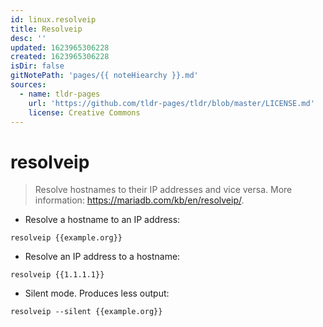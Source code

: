 ```yaml
---
id: linux.resolveip
title: Resolveip
desc: ''
updated: 1623965306228
created: 1623965306228
isDir: false
gitNotePath: 'pages/{{ noteHiearchy }}.md'
sources:
  - name: tldr-pages
    url: 'https://github.com/tldr-pages/tldr/blob/master/LICENSE.md'
    license: Creative Commons
---
```

# resolveip

> Resolve hostnames to their IP addresses and vice versa.
> More information: <https://mariadb.com/kb/en/resolveip/>.

- Resolve a hostname to an IP address:

`resolveip {{example.org}}`

- Resolve an IP address to a hostname:

`resolveip {{1.1.1.1}}`

- Silent mode. Produces less output:

`resolveip --silent {{example.org}}`

